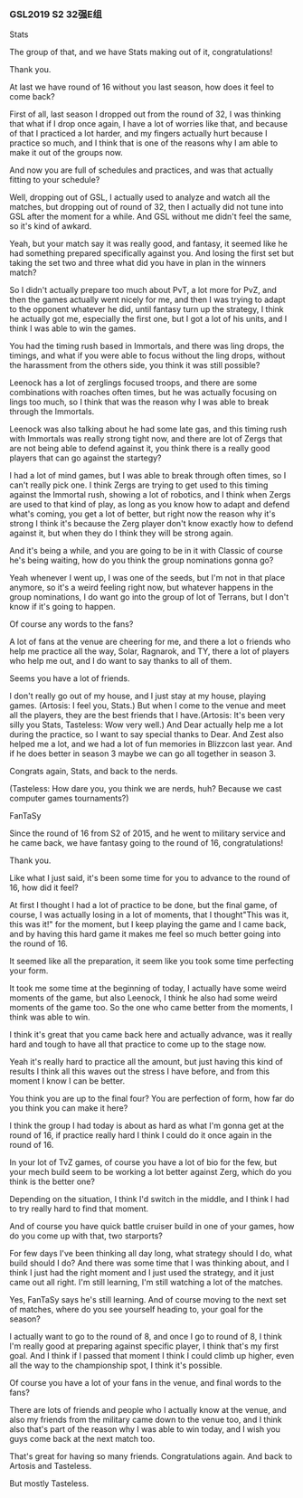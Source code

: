 ### GSL2019 S2 32强E组

Stats

The group of that, and we have Stats making out of it, congratulations!

Thank you.

At last we have round of 16 without you last season, how does it feel to come back?

First of all, last season I dropped out from the round of 32, I was thinking that what if I drop once again, I have a lot of worries like that, and because of that I practiced a lot harder, and my fingers actually hurt because I practice so much, and I think that is one of the reasons why I am able to make it out of the groups now.

And now you are full of schedules and practices, and was that actually fitting to your schedule?

Well, dropping out of GSL, I actually used to analyze and watch all the matches, but dropping out of round of 32, then I actually did not tune into GSL after the moment for a while. And GSL without me didn't feel the same, so it's kind of awkard.

Yeah, but your match say it was really good, and fantasy, it seemed like he had something prepared specifically against you. And losing the first set but taking the set two and three what did you have in plan in the winners match?

So I didn't actually prepare too much about PvT, a lot more for PvZ, and then the games actually went nicely for me, and then I was trying to adapt to the opponent whatever he did, until fantasy turn up the strategy, I think he actually got me, especially the first one, but I got a lot of his units, and I think I was able to win the games.

You had the timing rush based in Immortals, and there was ling drops, the timings, and what if you were able to focus without the ling drops, without the harassment from the others side, you think it was still possible?

Leenock has a lot of zerglings focused troops, and there are some combinations with roaches often times, but he was actually focusing on lings too much, so I think that was the reason why I was able to break through the Immortals.

Leenock was also talking about he had some late gas, and this timing rush with Immortals was really strong tight now, and there are lot of Zergs that are not being able to defend against it, you think there is a really good players that can go against the startegy?

I had a lot of mind games, but I was able to break through often times, so I can't really pick one. I think Zergs are trying to get used to this timing against the Immortal rush, showing a lot of robotics, and I think when Zergs are used to that kind of play, as long as you know how to adapt and defend what's coming, you get a lot of better, but right now the reason why it's strong I think it's because the Zerg player don't know exactly how to defend against it, but when they do I think they will be strong again.

And it's being a while, and you are going to be in it with Classic of course he's being waiting, how do you think the group nominations gonna go?

Yeah whenever I went up, I was one of the seeds, but I'm not in that place anymore, so it's a weird feeling right now, but whatever happens in the group nominations, I do want go into the group of lot of Terrans, but I don't know if it's going to happen.

Of course any words to the fans?

A lot of fans at the venue are cheering for me, and there a lot o friends who help me practice all the way, Solar, Ragnarok, and TY, there a lot of players who help me out, and I do want to say thanks to all of them.

Seems you have a lot of friends.

I don't really go out of my house, and I just stay at my house, playing games. (Artosis: I feel you, Stats.) But when I come to the venue and meet all the players, they are the best friends that I have.(Artosis: It's been very silly you Stats, Tasteless: Wow very well.) And Dear actually help me a lot during the practice, so I want to say special thanks to Dear. And Zest also helped me a lot, and we had a lot of fun memories in Blizzcon last year. And if he does better in season 3 maybe we can go all together in season 3.

Congrats again, Stats, and back to the nerds.

(Tasteless: How dare you, you think we are nerds, huh? Because we cast computer games tournaments?)



FanTaSy

Since the round of 16 from S2 of 2015, and he went to military service and he came back, we have fantasy going to the round of 16, congratulations!

Thank you.

Like what I just said, it's been some time for you to advance to the round of 16, how did it feel?

At first I thought I had a lot of practice to be done, but the final game, of course, I was actually losing in a lot of moments, that I thought"This was it, this was it!" for the moment, but I keep playing the game and I came back, and by having this hard game it makes me feel so much better going into the round of 16.

It seemed like all the preparation, it seem like you took some time perfecting your form.

It took me some time at the beginning of today, I actually have some weird moments of the game, but also Leenock, I think he also had some weird moments of the game too. So the one who came better from the moments, I think was able to win.

I think it's great that you came back here and actually advance, was it really hard and tough to have all that practice to come up to the stage now.

Yeah it's really hard to practice all the amount, but just having this kind of results I think all this waves out the stress I have before, and from this moment I know I can be better.

You think you are up to the final four? You are perfection of form, how far do you think you can make it here?

I think the group I had today is about as hard as what I'm gonna get at the round of 16, if practice really hard I think I could do it once again in the round of 16.

In your lot of TvZ games, of course you have a lot of bio for the few, but your mech build seem to be working a lot better against Zerg, which do you think is the better one?

Depending on the situation, I think I'd switch in the middle, and I think I had to try really hard to find that moment.

And of course you have quick battle cruiser build in one of your games, how do you come up with that, two starports?

For few days I've been thinking all day long, what strategy should I do, what build should I do? And there was some time that I was thinking about, and I think I just had the right moment and I just used the strategy, and it just came out all right. I'm still learning, I'm still watching a lot of the matches.

Yes, FanTaSy says he's still learning. And of course moving to the next set of matches, where do you see yourself heading to, your goal for the season?

I actually want to go to the round of 8, and once I go to round of 8, I think I'm really good at preparing against specific player, I think that's my first goal. And I think if I passed that moment I think I could climb up higher, even all the way to the championship spot, I think it's possible.

Of course you have a lot of your fans in the venue, and final words to the fans?

There are lots of friends and people who I actually know at the venue, and also my friends from the military came down to the venue too, and I think also that's part of the reason why I was able to win today, and I wish you guys come back at the next match too.

That's great for having so many friends. Congratulations again. And back to Artosis and Tasteless.

But mostly Tasteless.